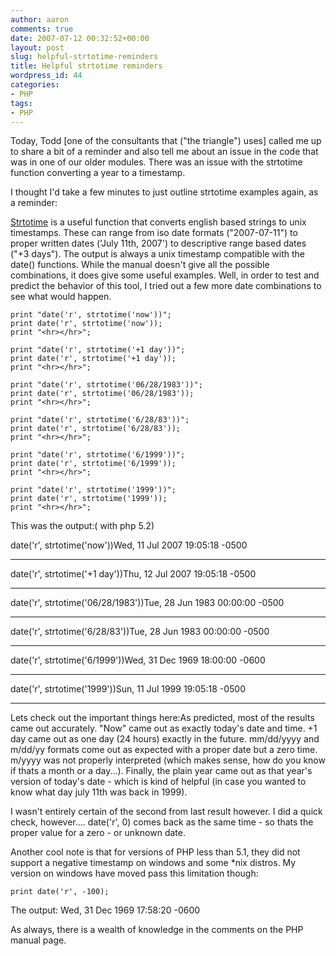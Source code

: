 ```yaml
---
author: aaron
comments: true
date: 2007-07-12 00:32:52+00:00
layout: post
slug: helpful-strtotime-reminders
title: Helpful strtotime reminders
wordpress_id: 44
categories:
- PHP
tags:
- PHP
---
```


Today, Todd [one of the consultants that ("the triangle") uses] called me up to share a bit of a reminder and also tell me about an issue in the code that was in one of our older modules.  There was an issue with the strtotime function converting a year to a timestamp.

I thought I'd take a few minutes to just outline strtotime examples again, as a reminder:

<!-- more -->

[Strtotime](http://us.php.net/strtotime) is a useful function that converts english based strings to unix timestamps.  These can range from iso date formats ("2007-07-11") to proper written dates ('July 11th, 2007') to descriptive range based dates ("+3 days").   The output is always a unix timestamp compatible with the date() functions.  While the manual doesn't give all the possible combinations, it does give some useful examples.  Well, in order to test and predict the behavior of this tool, I tried out a few more date combinations to see what would happen.

    
    
    print "date('r', strtotime('now'))";
    print date('r', strtotime('now'));
    print "<hr></hr>";
    
    print "date('r', strtotime('+1 day'))";
    print date('r', strtotime('+1 day'));
    print "<hr></hr>";
    
    print "date('r', strtotime('06/28/1983'))";
    print date('r', strtotime('06/28/1983'));
    print "<hr></hr>";
    
    print "date('r', strtotime('6/28/83'))";
    print date('r', strtotime('6/28/83'));
    print "<hr></hr>";
    
    print "date('r', strtotime('6/1999'))";
    print date('r', strtotime('6/1999'));
    print "<hr></hr>";
    
    print "date('r', strtotime('1999'))";
    print date('r', strtotime('1999'));
    print "<hr></hr>";
    


This was the output:( with php 5.2)

date('r', strtotime('now'))Wed, 11 Jul 2007 19:05:18 -0500



* * *

date('r', strtotime('+1 day'))Thu, 12 Jul 2007 19:05:18 -0500

* * *

date('r', strtotime('06/28/1983'))Tue, 28 Jun 1983 00:00:00 -0500

* * *

date('r', strtotime('6/28/83'))Tue, 28 Jun 1983 00:00:00 -0500

* * *

date('r', strtotime('6/1999'))Wed, 31 Dec 1969 18:00:00 -0600

* * *

date('r', strtotime('1999'))Sun, 11 Jul 1999 19:05:18 -0500

* * *

Lets check out the important things here:As predicted, most of the results came out accurately.  "Now" came out as exactly today's date and time.  +1 day came out as one day (24 hours) exactly in the future.  mm/dd/yyyy and m/dd/yy formats come out as expected with a proper date but a zero time.  m/yyyy was not properly interpreted (which makes sense, how do you know if thats a month or a day...).  Finally, the plain year came out as that year's version of today's date - which is kind of helpful (in case you wanted to know what day july 11th was back in 1999).

I wasn't entirely certain of the second from last result however.  I did a quick check, however.... date('r', 0) comes back as the same time - so thats the proper value for a zero - or unknown date.

Another cool note is that for versions of PHP less than 5.1, they did not support a negative timestamp on windows and some *nix distros.  My version on windows have moved pass this limitation though:


    
    print date('r', -100);



The output:
Wed, 31 Dec 1969 17:58:20 -0600

As always, there is a wealth of knowledge in the comments on the PHP manual page.
